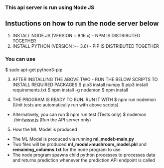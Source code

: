 ### This api server is run using Node JS

## Instuctions on how to run the node server below

1. INSTALL NODE.JS (VERSION = 8.16.x) - NPM IS DISTRIBUTED TOGETHER
2. INSTALL PYTHON (VERSION >= 3.6) - PIP IS DISTRIBUTED TOGETHER   
### You can use
$ sudo apt-get python3-pip

3. AFTER INSTALLING THE ABOVE TWO - RUN THE BELOW SCRIPTS TO INSTALL REQUIRED PACKAGES
$ pip3 install numpy 
$ pip3 install requirements.txt
$ npm install -g nodemon
$ npm install 

4. THE PROGRAM IS READY TO RUN. RUN IT WITH 
$ npm run nodemon 
(Unit tests are automatically run with above scripts)
+ Alternatively, you can run 
$ npm run test (Tests only)
$ nodemon ./bin/www.js (Run the API server only)

5. How the ML Model is produced
+ The ML Model is produced via running **ml_model>main.py**
+ Two files will be produced **ml_model>mushroom_model.pkl** and **remaining_columns.txt** 
for the node program to use 
+ The node program spawns child python processes to processes data and returns prediction 
whenever the prediction API endpoint is called